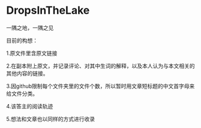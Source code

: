 # DropsInTheLake
一隅之地，一隅之见

目前的构想：

1.原文件里含原文链接

2.在副本附上原文，并记录评论、对其中生词的解释，以及本人认为与本文相关的其他内容的链接。

3.因github限制每个文件夹里的文件个数，所以暂时用文章短标题的中文首字母来给文件分类。

4.该答主的阅读轨迹

5.想法和文章也以同样的方式进行收录
